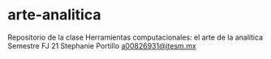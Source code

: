 # arte-analitica
Repositorio de la clase Herramientas computacionales: el arte de la analítica  Semestre FJ 21
Stephanie Portillo
a00826931@itesm.mx

